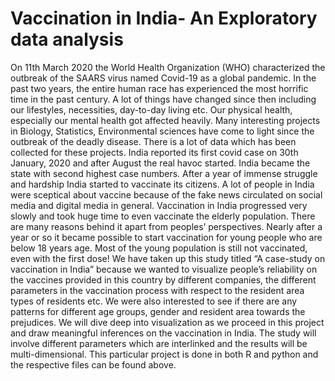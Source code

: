 # Vaccination in India- An Exploratory data analysis
On 11th March 2020 the World Health Organization (WHO) characterized the outbreak of the SAARS virus named Covid-19 as a global pandemic. In the past two years, the entire human race has experienced the most horrific time in the past century. A lot of things have changed since then including our lifestyles, necessities, day-to-day living etc. Our physical health, especially our mental health got affected heavily.
Many interesting projects in Biology, Statistics, Environmental sciences have come to light since the outbreak of the deadly disease. There is a lot of data which has been collected for these projects.
India reported its first covid case on 30th January, 2020 and after August the real havoc started. India became the state with second highest case numbers. After a year of immense struggle and hardship India started to vaccinate its citizens.
A lot of people in India were sceptical about vaccine because of the fake news circulated on social media and digital media in general. Vaccination in India progressed very slowly and took huge time to even vaccinate the elderly population. There are many reasons behind it apart from peoples’ perspectives. Nearly after a year or so it became possible to start vaccination for young people who are below 18 years age. Most of the young population is still not vaccinated, even with the first dose!
We have taken up this study titled “A case-study on vaccination in India” because we wanted to visualize people’s reliability on the vaccines provided in this country by different companies, the different parameters in the vaccination process with respect to the resident area types of residents etc. We were also interested to see if there are any patterns for different age groups, gender and resident area towards the prejudices.
We will dive deep into visualization as we proceed in this project and draw meaningful inferences on the vaccination in India. The study will involve different parameters which are interlinked and the results will be multi-dimensional.
This particular project is done in both R and python and the respective files can be found above.
